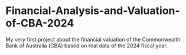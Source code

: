 # Financial-Analysis-and-Valuation-of-CBA-2024
My very first project about the financial valuation of the Commonwealth Bank of Australia (CBA) based on real data  of the 2024 fiscal year. 
